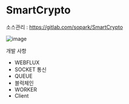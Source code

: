 # SmartCrypto

소스관리 : https://gitlab.com/sopark/SmartCrypto

![image](https://user-images.githubusercontent.com/6028071/44615101-3b528c00-a86c-11e8-93b9-66bf56395b28.png)
 
 개발 사항
- WEBFLUX
- SOCKET 통신
- QUEUE
- 블럭체인
- WORKER
- Client
